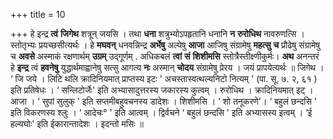 +++
title = 10

+++
हे इन्द्र **त्वं** **जिगेथ** शत्रून् जयसि । तथा **धना** शत्रुभ्योऽपहृतानि धनानि **न** **रुरोधिथ** नावरुणत्सि । स्तोतृभ्यः प्रयच्छसीत्यर्थः । हे **मघवन्** धनवन्निन्द्र **अर्भेषु** अल्पेषु **आजा** आजिषु संग्रामेषु **महत्सु** **च** प्रौढेषु संग्रामेषु च **अवसे** अस्माकं रक्षणार्थम् **उग्रम्** उद्गूर्णम् . अधिकबलं **त्वां**  **सं** **शिशीमसि** स्तोत्रैस्तीक्ष्णीकुर्मः। **अथ** अनन्तरं हे **इन्द्र** त्वं **हवनेषु** युद्धार्थमाह्वानेषु सत्सु आगत्य **नः** अस्मान् **चोदय** संग्रामेषु प्रेरय । जयं प्रापयेत्यर्थः ॥ जिगेथ । ‘ जि जये । लिटि थलि क्रादिनियमात् प्राप्तस्य इटः ' अचस्तास्वत्थल्यनिटो नित्यम् ' (पा. सू. ७. २, ६१ ) इति प्रतिषेधः । ‘ सन्लिटोर्जेः' इति अभ्यासादुत्तरस्य जकारस्य कुत्वम् । रुरोधिथ । क्रादिनियमात् इट् । आजा । ‘ सुपां सुलुक् ' इति सप्तमीबहुवचनस्य डादेशः । शिशीमसि । ‘ शो तनूकरणे'। ‘ बहुलं छन्दसि ' इति विकरणस्य श्लुः । ‘ आदेचः° ' इति आत्वम् । द्विर्वचने ‘ बहुलं छन्दसि ' इति अभ्यासस्य इत्वम् । ‘ई हल्यघोः' इति ईकारान्तादेशः । इदन्तो मसिः ॥